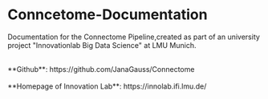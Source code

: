 # Conncetome-Documentation

Documentation for the Connectome Pipeline,created as part of an university project "Innovationlab Big Data Science" at LMU Munich. 

<br/> 
**Github**: https://github.com/JanaGauss/Connectome
<br/><br/>
**Homepage of Innovation Lab**: https://innolab.ifi.lmu.de/
